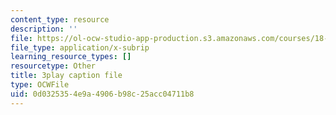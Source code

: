 ```yaml
---
content_type: resource
description: ''
file: https://ol-ocw-studio-app-production.s3.amazonaws.com/courses/18-01sc-single-variable-calculus-fall-2010/0d0325354e9a4906b98c25acc04711b8_JXPe2J069c.srt
file_type: application/x-subrip
learning_resource_types: []
resourcetype: Other
title: 3play caption file
type: OCWFile
uid: 0d032535-4e9a-4906-b98c-25acc04711b8
---
```

